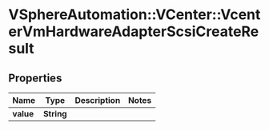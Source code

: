 # VSphereAutomation::VCenter::VcenterVmHardwareAdapterScsiCreateResult

## Properties
Name | Type | Description | Notes
------------ | ------------- | ------------- | -------------
**value** | **String** |  | 


